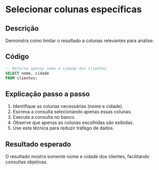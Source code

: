 # Selecionar colunas específicas

## Descrição
Demonstra como limitar o resultado a colunas relevantes para análise.

## Código
```sql
-- Retorna apenas nome e cidade dos clientes
SELECT nome, cidade
FROM clientes;
```

## Explicação passo a passo
1. Identifique as colunas necessárias (nome e cidade).
2. Escreva a consulta selecionando apenas essas colunas.
3. Execute a consulta no banco.
4. Observe que apenas as colunas escolhidas são exibidas.
5. Use esta técnica para reduzir tráfego de dados.

## Resultado esperado
O resultado mostra somente nome e cidade dos clientes, facilitando consultas objetivas.
